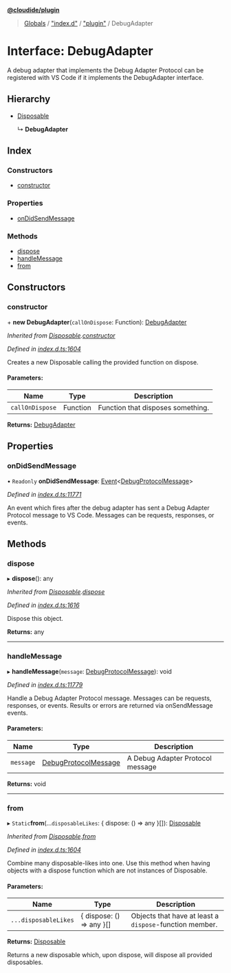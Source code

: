 **[@cloudide/plugin](../README.md)**

> [Globals](../README.md) / ["index.d"](../modules/_index_d_.md) / ["plugin"](../modules/_index_d_._plugin_.md) / DebugAdapter

# Interface: DebugAdapter

A debug adapter that implements the Debug Adapter Protocol can be registered with VS Code if it implements the DebugAdapter interface.

## Hierarchy

* [Disposable](../classes/_index_d_._plugin_.disposable.md)

  ↳ **DebugAdapter**

## Index

### Constructors

* [constructor](_index_d_._plugin_.debugadapter.md#constructor)

### Properties

* [onDidSendMessage](_index_d_._plugin_.debugadapter.md#ondidsendmessage)

### Methods

* [dispose](_index_d_._plugin_.debugadapter.md#dispose)
* [handleMessage](_index_d_._plugin_.debugadapter.md#handlemessage)
* [from](_index_d_._plugin_.debugadapter.md#from)

## Constructors

### constructor

\+ **new DebugAdapter**(`callOnDispose`: Function): [DebugAdapter](_index_d_._plugin_.debugadapter.md)

*Inherited from [Disposable](../classes/_index_d_._plugin_.disposable.md).[constructor](../classes/_index_d_._plugin_.disposable.md#constructor)*

*Defined in [index.d.ts:1604](https://github.com/shuyaqian/cloudide-plugin-api/blob/6d83fa1/index.d.ts#L1604)*

Creates a new Disposable calling the provided function
on dispose.

#### Parameters:

Name | Type | Description |
------ | ------ | ------ |
`callOnDispose` | Function | Function that disposes something.  |

**Returns:** [DebugAdapter](_index_d_._plugin_.debugadapter.md)

## Properties

### onDidSendMessage

• `Readonly` **onDidSendMessage**: [Event](_index_d_._plugin_.event.md)\<[DebugProtocolMessage](_index_d_._plugin_.debugprotocolmessage.md)>

*Defined in [index.d.ts:11771](https://github.com/shuyaqian/cloudide-plugin-api/blob/6d83fa1/index.d.ts#L11771)*

An event which fires after the debug adapter has sent a Debug Adapter Protocol message to VS Code.
Messages can be requests, responses, or events.

## Methods

### dispose

▸ **dispose**(): any

*Inherited from [Disposable](../classes/_index_d_._plugin_.disposable.md).[dispose](../classes/_index_d_._plugin_.disposable.md#dispose)*

*Defined in [index.d.ts:1616](https://github.com/shuyaqian/cloudide-plugin-api/blob/6d83fa1/index.d.ts#L1616)*

Dispose this object.

**Returns:** any

___

### handleMessage

▸ **handleMessage**(`message`: [DebugProtocolMessage](_index_d_._plugin_.debugprotocolmessage.md)): void

*Defined in [index.d.ts:11779](https://github.com/shuyaqian/cloudide-plugin-api/blob/6d83fa1/index.d.ts#L11779)*

Handle a Debug Adapter Protocol message.
Messages can be requests, responses, or events.
Results or errors are returned via onSendMessage events.

#### Parameters:

Name | Type | Description |
------ | ------ | ------ |
`message` | [DebugProtocolMessage](_index_d_._plugin_.debugprotocolmessage.md) | A Debug Adapter Protocol message  |

**Returns:** void

___

### from

▸ `Static`**from**(...`disposableLikes`: { dispose: () => any  }[]): [Disposable](../classes/_index_d_._plugin_.disposable.md)

*Inherited from [Disposable](../classes/_index_d_._plugin_.disposable.md).[from](../classes/_index_d_._plugin_.disposable.md#from)*

*Defined in [index.d.ts:1604](https://github.com/shuyaqian/cloudide-plugin-api/blob/6d83fa1/index.d.ts#L1604)*

Combine many disposable-likes into one. Use this method
when having objects with a dispose function which are not
instances of Disposable.

#### Parameters:

Name | Type | Description |
------ | ------ | ------ |
`...disposableLikes` | { dispose: () => any  }[] | Objects that have at least a `dispose`-function member. |

**Returns:** [Disposable](../classes/_index_d_._plugin_.disposable.md)

Returns a new disposable which, upon dispose, will
dispose all provided disposables.
